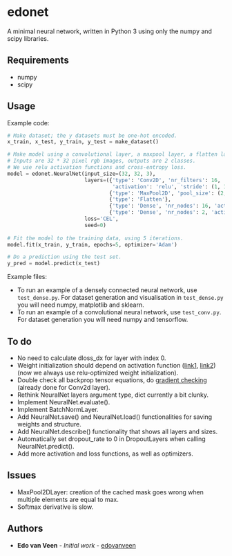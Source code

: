 # edonet
A minimal neural network, written in Python 3 using only the numpy and scipy libraries.

## Requirements
* numpy
* scipy

## Usage

Example code:
```python
# Make dataset; the y datasets must be one-hot encoded.
x_train, x_test, y_train, y_test = make_dataset()

# Make model using a convolutional layer, a maxpool layer, a flatten layer and two dense layers.
# Inputs are 32 * 32 pixel rgb images, outputs are 2 classes. 
# We use relu activation functions and cross-entropy loss.
model = edonet.NeuralNet(input_size=(32, 32, 3),
                         layers=({'type': 'Conv2D', 'nr_filters': 16, 'filter_size': (3, 3),
                                  'activation': 'relu', 'stride': (1, 1), 'padding': 'valid'},
                                 {'type': 'MaxPool2D', 'pool_size': (2, 2)},
                                 {'type': 'Flatten'},
                                 {'type': 'Dense', 'nr_nodes': 16, 'activation': 'relu'},
                                 {'type': 'Dense', 'nr_nodes': 2, 'activation': 'softmax'}),
                         loss='CEL',
                         seed=0)
                         
# Fit the model to the training data, using 5 iterations.
model.fit(x_train, y_train, epochs=5, optimizer='Adam')

# Do a prediction using the test set.
y_pred = model.predict(x_test)
```

Example files:
* To run an example of a densely connected neural network, use `test_dense.py`. For dataset generation and visualisation in `test_dense.py` you will need numpy, matplotlib and sklearn.
* To run an example of a convolutional neural network, use `test_conv.py`. For dataset generation you will need numpy and tensorflow.

## To do

* No need to calculate dloss_dx for layer with index 0.
* Weight initialization should depend on activation function
  ([link1](http://proceedings.mlr.press/v9/glorot10a/glorot10a.pdf), [link2](https://arxiv.org/pdf/1502.01852.pdf)) 
  (now we always use relu-optimized weight initialization).
* Double check all backprop tensor equations, do 
  [gradient checking](http://cs231n.github.io/neural-networks-3/?source=post_page---------------------------#gradcheck)
  (already done for Conv2d layer).
* Rethink NeuralNet layers argument type, dict currently a bit clunky.
* Implement NeuralNet.evaluate().
* Implement BatchNormLayer.
* Add NeuralNet.save() and NeuralNet.load() functionalities for saving weights and structure.
* Add NeuralNet.describe() functionality that shows all layers and sizes.
* Automatically set dropout_rate to 0 in DropoutLayers when calling NeuralNet.predict().
* Add more activation and loss functions, as well as optimizers.

## Issues

* MaxPool2DLayer: creation of the cached mask goes wrong when multiple elements are equal to max.
* Softmax derivative is slow.

## Authors
* **Edo van Veen** - *Initial work* - [edovanveen](https://github.com/edovanveen)
